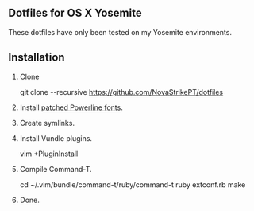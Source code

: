 ## Dotfiles for OS X Yosemite
These dotfiles have only been tested on my Yosemite environments.

## Installation
1. Clone

	git clone --recursive https://github.com/NovaStrikePT/dotfiles

1. Install [patched Powerline fonts](https://github.com/powerline/fonts).
1. Create symlinks.
3. Install Vundle plugins.

	vim +PluginInstall

4. Compile Command-T.

	cd ~/.vim/bundle/command-t/ruby/command-t
	ruby extconf.rb
	make

5. Done.